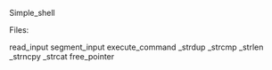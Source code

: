 Simple_shell

Files:

read_input
segment_input
execute_command
_strdup
_strcmp
_strlen
_strncpy
_strcat
free_pointer
